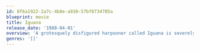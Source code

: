 ```yaml
---
id: 8f6a1922-2a7c-4b8e-a930-57bf8734705a
blueprint: movie
title: Iguana
release_date: '1988-04-01'
overview: 'A grotesquely disfigured harpooner called Iguana is severely mistreated by his fellow sailors on a whaling ship in the 19th century. One night he escapes and takes up residence on a remote island. He makes himself ruler of the island and declares war on mankind. Anyone unfortunate enough to wind up on the island with Iguana is subjected to his cruel tyranny.'
genres: '[]'
---
```

